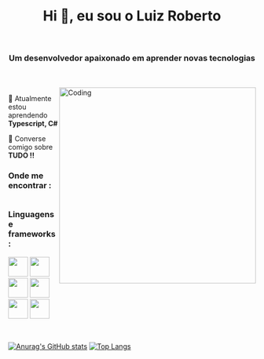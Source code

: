 
<h1 align="center">Hi 🖖, eu sou o Luiz Roberto</h1>
<br />

<h3 align="center">Um desenvolvedor apaixonado em aprender novas tecnologias</h3>
<br />
<br />
<img align="right" alt="Coding" width="400" src="https://camo.githubusercontent.com/5ddf73ad3a205111cf8c686f687fc216c2946a75005718c8da5b837ad9de78c9/68747470733a2f2f7468756d62732e6766796361742e636f6d2f4576696c4e657874446576696c666973682d736d616c6c2e676966">


<!---
🔭 I’m currently working on Buckoid Android App 
-->
🌱 Atualmente estou aprendendo **Typescript, C#**

💬 Converse comigo sobre **TUDO !!**

<!--
📫 How to reach me rishavchanda0@gmail.com
-->

<h3 align="left">Onde me encontrar :</h3>
<p align="left">
    <a href="https://www.instagram.com/the_luii/"><img src="https://img.shields.io/badge/Instagram-E4405F?style=for-the-badge&logo=instagram&logoColor=white" alt=""></a>
<!--
  <a href=""><img src="https://img.shields.io/badge/LinkedIn-0077B5?style=for-the-badge&logo=linkedin&logoColor=white" alt=""></a>
-->
</p>

<h3 align="left">Linguagens e frameworks:</h3>
<p align="left">
    <img width="40" src="https://cdn.jsdelivr.net/gh/devicons/devicon/icons/html5/html5-plain.svg" />
    <img width="40" src="https://cdn.jsdelivr.net/gh/devicons/devicon/icons/css3/css3-plain.svg" />
    <img width="40" src="https://cdn.jsdelivr.net/gh/devicons/devicon/icons/python/python-plain.svg" />
    <img width="40" src="https://cdn.jsdelivr.net/gh/devicons/devicon/icons/csharp/csharp-plain.svg" />
    <img width="40"src="https://cdn.jsdelivr.net/gh/devicons/devicon/icons/bootstrap/bootstrap-plain.svg" />
    <img width="40" src="https://cdn.jsdelivr.net/gh/devicons/devicon/icons/flask/flask-original.svg" />

</p>
<br />

[![Anurag's GitHub stats](https://github-readme-stats.vercel.app/api?username=luizroberto8022&show_icons=true&theme=tokyonight&title_color=f23574)](https://github.com/anuraghazra/github-readme-stats)
[![Top Langs](https://github-readme-stats.vercel.app/api/top-langs/?username=luizroberto8022&layout=compact&theme=tokyonight&title_color=f23574)](https://github.com/anuraghazra/github-readme-stats)

